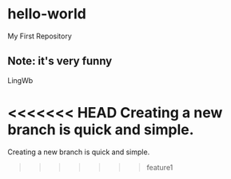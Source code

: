 # hello-world
My First Repository

## Note: it's very funny
LingWb

<<<<<<< HEAD
Creating a new branch is quick and simple.
=======
Creating a new branch is quick and simple.
>>>>>>> feature1
